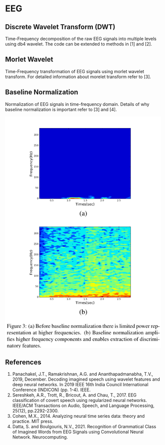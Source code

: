 # EEG

## Discrete Wavelet Transform (DWT)
 Time-Frequency decomposition of the raw EEG signals into multiple levels using db4 wavelet. The code can be extended to methods in [1] and [2].

## Morlet Wavelet
Time-Frequency transformation of EEG signals using morlet wavelet transform. For detailed information about morelet transform refer to [3].

## Baseline Normalization
Normalization of EEG signals in time-frequency domain. Details of why baseline normalization is important refer to [3] and [4].

![this is the image](https://github.com/awaknd-1/EEG/blob/main/BN.png)
 
 
 
## References

1. Panachakel, J.T., Ramakrishnan, A.G. and Ananthapadmanabha, T.V., 2019, December. Decoding imagined speech using wavelet features and deep neural networks. In 2019 IEEE 16th India Council International Conference (INDICON) (pp. 1-4). IEEE.
2. Sereshkeh, A.R., Trott, R., Bricout, A. and Chau, T., 2017. EEG classification of covert speech using regularized neural networks. IEEE/ACM Transactions on Audio, Speech, and Language Processing, 25(12), pp.2292-2300.
3. Cohen, M.X., 2014. Analyzing neural time series data: theory and practice. MIT press.
4. Datta, S. and Boulgouris, N.V., 2021. Recognition of Grammatical Class of Imagined Words from EEG Signals using Convolutional Neural Network. Neurocomputing.
 
